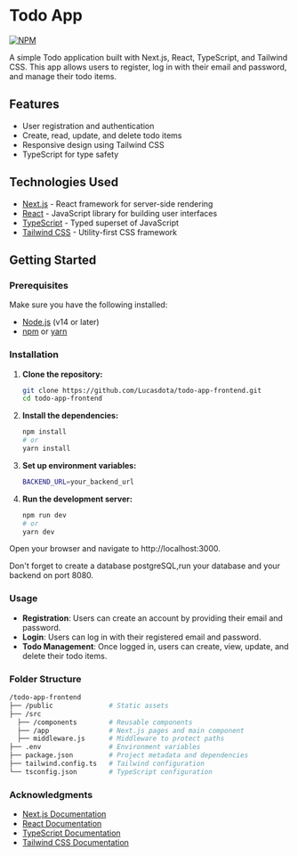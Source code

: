 # Todo App
[![NPM](https://img.shields.io/npm/l/react)](https://github.com/Lucasdota/todo_app_frontend2/blob/master/LICENSE)

A simple Todo application built with Next.js, React, TypeScript, and Tailwind CSS. This app allows users to register, log in with their email and password, and manage their todo items.

## Features

- User registration and authentication
- Create, read, update, and delete todo items
- Responsive design using Tailwind CSS
- TypeScript for type safety

## Technologies Used

- [Next.js](https://nextjs.org/) - React framework for server-side rendering
- [React](https://reactjs.org/) - JavaScript library for building user interfaces
- [TypeScript](https://www.typescriptlang.org/) - Typed superset of JavaScript
- [Tailwind CSS](https://tailwindcss.com/) - Utility-first CSS framework

## Getting Started

### Prerequisites

Make sure you have the following installed:

- [Node.js](https://nodejs.org/) (v14 or later)
- [npm](https://www.npmjs.com/) or [yarn](https://yarnpkg.com/)

### Installation

1. **Clone the repository:**

   ```bash
   git clone https://github.com/Lucasdota/todo-app-frontend.git
   cd todo-app-frontend
   ```
   
2. **Install the dependencies:**

   ```bash
   npm install
   # or
   yarn install
   ```

3. **Set up environment variables:**
   
   ```bash
   BACKEND_URL=your_backend_url
   ```

4. **Run the development server:**
   
   ```bash
   npm run dev
   # or
   yarn dev
   ```

Open your browser and navigate to http://localhost:3000.

Don't forget to create a database postgreSQL,run your database and your backend on port 8080.

### Usage

- **Registration**: Users can create an account by providing their email and password.
- **Login**: Users can log in with their registered email and password.
- **Todo Management**: Once logged in, users can create, view, update, and delete their todo items.


### Folder Structure

  ```bash
  /todo-app-frontend
  ├── /public         	   # Static assets
  ├── /src
    ├── /components        # Reusable components
    ├── /app               # Next.js pages and main component
    ├── middleware.js      # Middleware to protect paths
  ├── .env          	   # Environment variables
  ├── package.json         # Project metadata and dependencies
  ├── tailwind.config.ts   # Tailwind configuration
  └── tsconfig.json        # TypeScript configuration
  ```

### Acknowledgments

- [Next.js Documentation](https://nextjs.org/docs)
- [React Documentation](https://react.dev/)
- [TypeScript Documentation](https://www.typescriptlang.org/docs/)
- [Tailwind CSS Documentation](https://tailwindcss.com/docs/installation)

